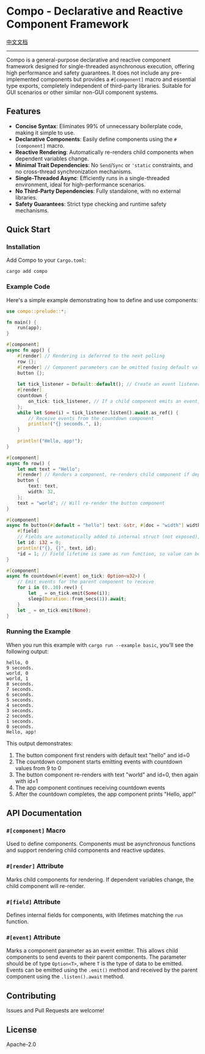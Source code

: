 # Compo - Declarative and Reactive Component Framework

[中文文档](README-zh-CN.md)

---

Compo is a general-purpose declarative and reactive component framework designed for single-threaded asynchronous
execution, offering high performance and safety guarantees.
It does not include any pre-implemented components but provides a `#[component]` macro and essential type exports,
completely independent of third-party libraries.
Suitable for GUI scenarios or other similar non-GUI component systems.

## Features

- **Concise Syntax**: Eliminates 99% of unnecessary boilerplate code, making it simple to use.
- **Declarative Components**: Easily define components using the `#[component]` macro.
- **Reactive Rendering**: Automatically re-renders child components when dependent variables change.
- **Minimal Trait Dependencies**: No `Send`/`Sync` or `'static` constraints, and no cross-thread synchronization
  mechanisms.
- **Single-Threaded Async**: Efficiently runs in a single-threaded environment, ideal for high-performance scenarios.
- **No Third-Party Dependencies**: Fully standalone, with no external libraries.
- **Safety Guarantees**: Strict type checking and runtime safety mechanisms.

## Quick Start

### Installation

Add Compo to your `Cargo.toml`:

```shell
cargo add compo
```

### Example Code

Here's a simple example demonstrating how to define and use components:

```rust
use compo::prelude::*;

fn main() {
    run(app);
}

#[component]
async fn app() {
    #[render] // Rendering is deferred to the next polling
    row {};
    #[render] // Component parameters can be omitted (using default values)
    button {};
    
    let tick_listener = Default::default(); // Create an event listener
    #[render]
    countdown {
        on_tick: tick_listener, // If a child component emits an event, the listener can receive it
    };
    while let Some(i) = tick_listener.listen().await.as_ref() {
        // Receive events from the countdown component
        println!("{} seconds.", i);
    }
    
    println!("Hello, app!");
}

#[component]
async fn row() {
    let mut text = "Hello";
    #[render] // Renders a component, re-renders child component if dependent variables change
    button {
        text: text,
        width: 32,
    };
    text = "world"; // Will re-render the button component
}

#[component]
async fn button(#[default = "hello"] text: &str, #[doc = "width"] width: u32) {
    #[field]
    // Fields are automatically added to internal struct (not exposed), values can be changed but won't trigger re-render of dependent child components
    let id: i32 = 0;
    println!("{}, {}", text, id);
    *id = 1; // Field lifetime is same as run function, so value can be reused across multiple renders
}

#[component]
async fn countdown(#[event] on_tick: Option<u32>) {
    // Emit events for the parent component to receive
    for i in (0..10).rev() {
        let _ = on_tick.emit(Some(i));
        sleep(Duration::from_secs(1)).await;
    }
    let _ = on_tick.emit(None);
}
```

### Running the Example

When you run this example with `cargo run --example basic`, you'll see the following output:

```
hello, 0
9 seconds.
world, 0
world, 1
8 seconds.
7 seconds.
6 seconds.
5 seconds.
4 seconds.
3 seconds.
2 seconds.
1 seconds.
0 seconds.
Hello, app!
```

This output demonstrates:

1. The button component first renders with default text "hello" and id=0
2. The countdown component starts emitting events with countdown values from 9 to 0
3. The button component re-renders with text "world" and id=0, then again with id=1
4. The app component continues receiving countdown events
5. After the countdown completes, the app component prints "Hello, app!"

## API Documentation

### `#[component]` Macro

Used to define components. Components must be asynchronous functions and support rendering child components and reactive
updates.

### `#[render]` Attribute

Marks child components for rendering. If dependent variables change, the child component will re-render.

### `#[field]` Attribute

Defines internal fields for components, with lifetimes matching the `run` function.

### `#[event]` Attribute

Marks a component parameter as an event emitter. This allows child components to send events to their parent components. The parameter should be of type `Option<T>`, where `T` is the type of data to be emitted. Events can be emitted using the `.emit()` method and received by the parent component using the `.listen().await` method.

## Contributing

Issues and Pull Requests are welcome!

## License

Apache-2.0
